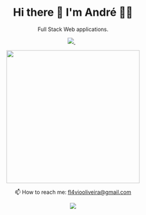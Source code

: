<h1 align='center'>
  Hi there 👋 I'm André 👨‍💻
</h1>

<p align='center'>
    Full Stack Web applications.
</p>

<p align='center'>
    
  <a href="https://www.linkedin.com/in/andre-ramos-do-vale-671977144/">
    <img src="https://img.shields.io/badge/linkedin-%230077B5.svg?&style=for-the-badge&logo=linkedin&logoColor=white" />
  </a>&nbsp;&nbsp;
  
</p>

<p align='center'>
  <a href="#"><img src="https://github-readme-stats.vercel.app/api?username=andreramosdovale&show_icons=true&count_private=true" width="350"></a>
</p>

<p align='center'>
  📫 How to reach me: <a href='mailto:andre_ramosdovale@outlook.com'>fl4viooliveira@gmail.com</a>
</p>
<p align='center'>
  <a href="#"><img src="https://badges.pufler.dev/visits/andreramosdovale/andreramosdovale"></a> 
</p>
